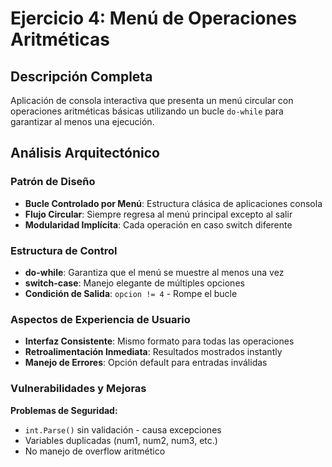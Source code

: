 # Ejercicio 4: Menú de Operaciones Aritméticas

## Descripción Completa
Aplicación de consola interactiva que presenta un menú circular con operaciones aritméticas básicas utilizando un bucle `do-while` para garantizar al menos una ejecución.

## Análisis Arquitectónico

### Patrón de Diseño
- **Bucle Controlado por Menú**: Estructura clásica de aplicaciones consola
- **Flujo Circular**: Siempre regresa al menú principal excepto al salir
- **Modularidad Implícita**: Cada operación en caso switch diferente

### Estructura de Control
- **do-while**: Garantiza que el menú se muestre al menos una vez
- **switch-case**: Manejo elegante de múltiples opciones
- **Condición de Salida**: `opcion != 4` - Rompe el bucle

### Aspectos de Experiencia de Usuario
- **Interfaz Consistente**: Mismo formato para todas las operaciones
- **Retroalimentación Inmediata**: Resultados mostrados instantly
- **Manejo de Errores**: Opción default para entradas inválidas

### Vulnerabilidades y Mejoras
**Problemas de Seguridad:**
- `int.Parse()` sin validación - causa excepciones
- Variables duplicadas (num1, num2, num3, etc.)
- No manejo de overflow aritmético

